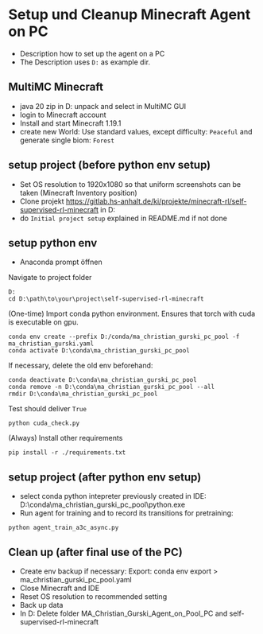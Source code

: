 # Setup und Cleanup Minecraft Agent on PC
- Description how to set up the agent on a PC
- The Description uses ``D:`` as example dir.

## MultiMC Minecraft
- java 20 zip in D: unpack and select in MultiMC GUI
- login to Minecraft account
- Install and start Minecraft 1.19.1
- create new World: Use standard values, except difficulty: ``Peaceful`` and generate single biom: ``Forest``


## setup project (before python env setup)
- Set OS resolution to 1920x1080 so that uniform screenshots can be taken (Minecraft Inventory position)
- Clone projekt https://gitlab.hs-anhalt.de/ki/projekte/minecraft-rl/self-supervised-rl-minecraft in D: 
- do ``Initial project setup`` explained in README.md if not done

## setup python env
- Anaconda prompt öffnen

Navigate to project folder
````shell
D:
cd D:\path\to\your\project\self-supervised-rl-minecraft
````

(One-time) Import conda python environment. Ensures that torch with cuda is executable on gpu.

````shell
conda env create --prefix D:/conda/ma_christian_gurski_pc_pool -f ma_christian_gurski.yaml
conda activate D:\conda\ma_christian_gurski_pc_pool
````
If necessary, delete the old env beforehand:
````shell
conda deactivate D:\conda\ma_christian_gurski_pc_pool
conda remove -n D:\conda\ma_christian_gurski_pc_pool --all
rmdir D:\conda\ma_christian_gurski_pc_pool
````

Test should deliver ``True``
````shell
python cuda_check.py
````

(Always) Install other requirements
````shell
pip install -r ./requirements.txt
````

## setup project (after python env setup)
- select conda python intepreter previously created in IDE: D:\conda\ma_christian_gurski_pc_pool\python.exe
- Run agent for training and to record its transitions for pretraining:
````shell
python agent_train_a3c_async.py
````



## Clean up (after final use of the PC)
- Create env backup if necessary: Export: conda env export > ma_christian_gurski_pc_pool.yaml
- Close Minecraft and IDE
- Reset OS resolution to recommended setting
- Back up data
- In D: Delete folder MA_Christian_Gurski_Agent_on_Pool_PC and self-supervised-rl-minecraft
